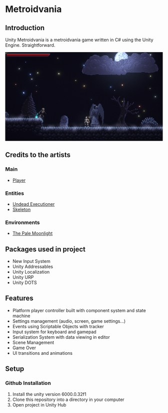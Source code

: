 # Metroidvania

## Introduction

Unity Metroidvania is a metroidvania game written in C# using the Unity Engine.
Straightforward.

![ThePaleMoonlightSample](/Docs/ReadmeImages/ThePaleMoonlightSample.png)

## Credits to the artists

### Main

- [Player](https://aamatniekss.itch.io/fantasy-knight-free-pixelart-animated-character)

### Entities

- [Undead Executioner](https://darkpixel-kronovi.itch.io/undead-executioner)
- [Skeleton](https://astrobob.itch.io/animated-pixel-art-skeleton)

### Environments

- [The Pale Moonlight](https://corwin-zx.itch.io/the-pale-moonlight)

## Packages used in project

- New Input System
- Unity Addressables
- Unity Localization
- Unity URP
- Unity DOTS

## Features

- Platform player controller built with component system and state machine
- Settings management (audio, screen, game settings...)
- Events using Scriptable Objects with tracker
- Input system for keyboard and gamepad
- Serialization System with data viewing in editor
- Scene Management
- Game Over
- UI transitions and animations

## Setup

### Github Installation

1. Install the unity version 6000.0.32f1
2. Clone this repository into a directory in your computer
3. Open project in Unity Hub

